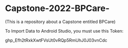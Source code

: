 # Capstone-2022-BPCare-
(This is a repository about a Capstone entitled BPCare)


To Import Data to Android Studio, you must use this Token:


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
